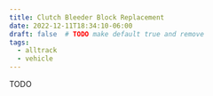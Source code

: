 ```yaml
---
title: Clutch Bleeder Block Replacement
date: 2022-12-11T18:34:10-06:00
draft: false  # TODO make default true and remove
tags:
  - alltrack
  - vehicle
---
```


TODO
